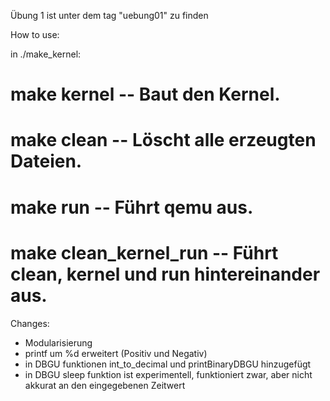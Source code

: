 Übung 1 ist unter dem tag "uebung01" zu finden 

How to use:

in ./make_kernel:
# make kernel	-- Baut den Kernel.
#
# make clean	-- Löscht alle erzeugten Dateien.
#
# make run   -- Führt qemu aus.
#
# make clean_kernel_run    -- Führt clean, kernel und run hintereinander aus.

Changes:
- Modularisierung 
- printf um %d erweitert (Positiv und Negativ)
- in DBGU funktionen int_to_decimal und printBinaryDBGU hinzugefügt
- in DBGU sleep funktion ist experimentell, funktioniert zwar, aber nicht akkurat an den eingegebenen Zeitwert
